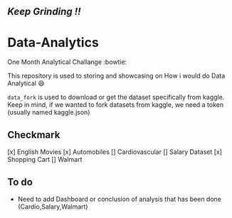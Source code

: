 *Keep Grinding !!*
---


# Data-Analytics
One Month Analytical Challange :bowtie:

This repository is used to storing and showcasing on How i would do Data Analytical :smile:

`data_fork` is used to download or get the dataset specifically from kaggle. Keep in mind, if we wanted to fork datasets from kaggle, we need a token (usually named kaggle.json)



## Checkmark
[x] English Movies
[x] Automobiles
[] Cardiovascular
[] Salary Dataset
[x] Shopping Cart
[] Walmart 


## To do

- Need to add Dashboard or conclusion of analysis that has been done (Cardio,Salary,Walmart)
